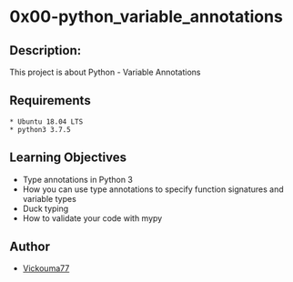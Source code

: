 # 0x00-python_variable_annotations

## Description:
This project is about Python - Variable Annotations

## Requirements
```
* Ubuntu 18.04 LTS
* python3 3.7.5

```

## Learning Objectives
* Type annotations in Python 3
* How you can use type annotations to specify function signatures and variable types
* Duck typing
* How to validate your code with mypy

## Author
* [Vickouma77](https://github.com/Vickouma77)
